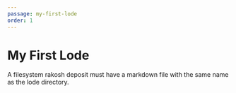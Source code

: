 ```yaml
---
passage: my-first-lode
order: 1
---
```


# My First Lode

A filesystem rakosh deposit must have a markdown file with the same name as the lode directory.
